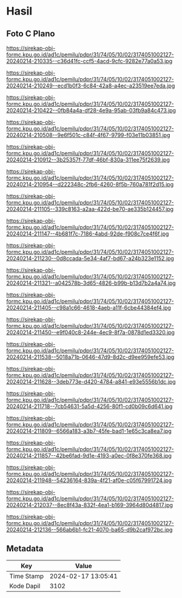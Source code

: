 # Hasil

## Foto C Plano

https://sirekap-obj-formc.kpu.go.id/ad1c/pemilu/pdpr/31/74/05/10/02/3174051002127-20240214-210335--c36d41fc-ccf5-4acd-9cfc-9282e77a0a53.jpg

https://sirekap-obj-formc.kpu.go.id/ad1c/pemilu/pdpr/31/74/05/10/02/3174051002127-20240214-210249--ecd1b0f3-6c84-42a8-a4ec-a23519ee7eda.jpg

https://sirekap-obj-formc.kpu.go.id/ad1c/pemilu/pdpr/31/74/05/10/02/3174051002127-20240214-210422--0fb84a4a-df28-4e9a-95ab-03fb9a84c473.jpg

https://sirekap-obj-formc.kpu.go.id/ad1c/pemilu/pdpr/31/74/05/10/02/3174051002127-20240214-210508--9e6f501c-c84f-4f67-9799-f03e11b03851.jpg

https://sirekap-obj-formc.kpu.go.id/ad1c/pemilu/pdpr/31/74/05/10/02/3174051002127-20240214-210912--3b25357f-77df-46bf-830a-311ee75f2639.jpg

https://sirekap-obj-formc.kpu.go.id/ad1c/pemilu/pdpr/31/74/05/10/02/3174051002127-20240214-210954--d222348c-2fb6-4260-8f5b-760a781f2d15.jpg

https://sirekap-obj-formc.kpu.go.id/ad1c/pemilu/pdpr/31/74/05/10/02/3174051002127-20240214-211105--339c8163-a2aa-422d-be70-ae335b124457.jpg

https://sirekap-obj-formc.kpu.go.id/ad1c/pemilu/pdpr/31/74/05/10/02/3174051002127-20240214-211147--4b681f7c-7186-4abd-92de-f908c7ce4f6f.jpg

https://sirekap-obj-formc.kpu.go.id/ad1c/pemilu/pdpr/31/74/05/10/02/3174051002127-20240214-211230--0d8ccada-5e34-4af7-bd67-a24b323e1152.jpg

https://sirekap-obj-formc.kpu.go.id/ad1c/pemilu/pdpr/31/74/05/10/02/3174051002127-20240214-211321--a042578b-3d65-4826-b99b-b13d7b2a4a74.jpg

https://sirekap-obj-formc.kpu.go.id/ad1c/pemilu/pdpr/31/74/05/10/02/3174051002127-20240214-211405--c98a1c66-4618-4aeb-a11f-6cbe44384ef4.jpg

https://sirekap-obj-formc.kpu.go.id/ad1c/pemilu/pdpr/31/74/05/10/02/3174051002127-20240214-211450--e9f040c8-244e-4ec9-8f7a-0878d1ed3320.jpg

https://sirekap-obj-formc.kpu.go.id/ad1c/pemilu/pdpr/31/74/05/10/02/3174051002127-20240214-211538--5018a71b-0646-47d9-8d2c-d9ee959efe53.jpg

https://sirekap-obj-formc.kpu.go.id/ad1c/pemilu/pdpr/31/74/05/10/02/3174051002127-20240214-211628--3deb773e-d420-4784-a841-e93e5556b1dc.jpg

https://sirekap-obj-formc.kpu.go.id/ad1c/pemilu/pdpr/31/74/05/10/02/3174051002127-20240214-211718--7cb54631-5a5d-4256-80f1-cd0b09c6d641.jpg

https://sirekap-obj-formc.kpu.go.id/ad1c/pemilu/pdpr/31/74/05/10/02/3174051002127-20240214-211809--6566a183-a3b7-45fe-bad1-1e65c3ca8ea7.jpg

https://sirekap-obj-formc.kpu.go.id/ad1c/pemilu/pdpr/31/74/05/10/02/3174051002127-20240214-211857--42be6fad-9d1e-4193-a0ec-0f8e370fe368.jpg

https://sirekap-obj-formc.kpu.go.id/ad1c/pemilu/pdpr/31/74/05/10/02/3174051002127-20240214-211948--54236164-839a-4f21-af0e-c05f67991724.jpg

https://sirekap-obj-formc.kpu.go.id/ad1c/pemilu/pdpr/31/74/05/10/02/3174051002127-20240214-212037--8ec8f43a-832f-4ea1-b169-3964d80d4817.jpg

https://sirekap-obj-formc.kpu.go.id/ad1c/pemilu/pdpr/31/74/05/10/02/3174051002127-20240214-212136--566ab6b1-fc21-4070-ba65-d9b2caf972bc.jpg


## Metadata

| Key        | Value               |
| ---------- | ------------------- |
| Time Stamp | 2024-02-17 13:05:41 |
| Kode Dapil | 3102                |



